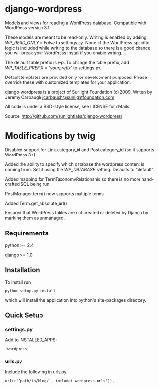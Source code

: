 # django-wordpress

Models and views for reading a WordPress database. Compatible with WordPress version 3.1.

These models are meant to be read-only. Writing is enabled by adding *WP_READ_ONLY = False* to settings.py. None of the WordPress specific logic is included while writing to the database so there is a good chance you will break your WordPress install if you enable writing.

The default table prefix is *wp*. To change the table prefix, add *WP_TABLE_PREFIX = 'yourprefix'* to settings.py.

Default templates are provided only for development purposes! Please override these with customized templates for your application.

django-wordpress is a project of Sunlight Foundation (c) 2009.
Writen by Jeremy Carbaugh <jcarbaugh@sunlightfoundation.com>

All code is under a BSD-style license, see LICENSE for details.

Source: http://github.com/sunlightlabs/django-wordpress/


# Modifications by twig

Disabled support for Link.category_id and Post.category_id (so it supports WordPress 3+)

Added the ability to specify which database the wordpress content is coming from. Set it using the *WP_DATABASE* setting. Defaults to "default".

Added mapping for TermTaxonomyRelationship so there is no more hand-crafted SQL being run.

PostManager.term() now supports multiple terms

Added Term.get_absolute_url()

Ensured that WordPress tables are not created or deleted by Django by marking them as unmanaged.


## Requirements

python >= 2.4

django >= 1.0


## Installation

To install run

    python setup.py install

which will install the application into python's site-packages directory.


## Quick Setup


### settings.py

Add to INSTALLED_APPS:

    'wordpress'


### urls.py

Include the following in urls.py.

    url(r'^path/to/blog/', include('wordpress.urls')),
